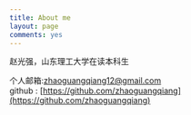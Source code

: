 ```yaml
---
title: About me
layout: page
comments: yes
---
```


赵光强，山东理工大学在读本科生  

个人邮箱:zhaoguangqiang12@gmail.com      
github : [https://github.com/zhaoguangqiang](https://github.com/zhaoguangqiang)      
